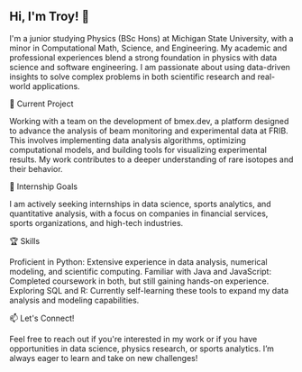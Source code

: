 ## Hi, I'm Troy! 👋

I'm a junior studying Physics (BSc Hons) at Michigan State University, with a minor in Computational Math, Science, and Engineering. My academic and professional experiences blend a strong foundation in physics with data science and software engineering. I am passionate about using data-driven insights to solve complex problems in both scientific research and real-world applications.

🌱 Current Project

Working with a team on the development of bmex.dev, a platform designed to advance the analysis of beam monitoring and experimental data at FRIB. This involves implementing data analysis algorithms, optimizing computational models, and building tools for visualizing experimental results. My work contributes to a deeper understanding of rare isotopes and their behavior.

💼 Internship Goals

I am actively seeking internships in data science, sports analytics, and quantitative analysis, with a focus on companies in financial services, sports organizations, and high-tech industries. 

🏆 Skills

Proficient in Python: Extensive experience in data analysis, numerical modeling, and scientific computing.
Familiar with Java and JavaScript: Completed coursework in both, but still gaining hands-on experience.
Exploring SQL and R: Currently self-learning these tools to expand my data analysis and modeling capabilities.

📫 Let's Connect!

Feel free to reach out if you're interested in my work or if you have opportunities in data science, physics research, or sports analytics. I’m always eager to learn and take on new challenges!

<!--
**dashertr/dashertr** is a ✨ _special_ ✨ repository because its `README.md` (this file) appears on your GitHub profile.

Here are some ideas to get you started:

- 🔭 I’m currently working on ...
- 🌱 I’m currently learning ...
- 👯 I’m looking to collaborate on ...
- 🤔 I’m looking for help with ...
- 💬 Ask me about ...
- 📫 How to reach me: ...
- 😄 Pronouns: ...
- ⚡ Fun fact: ...
-->
